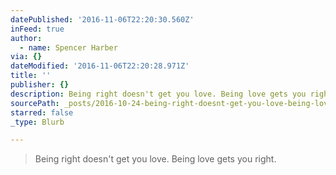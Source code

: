 ```yaml
---
datePublished: '2016-11-06T22:20:30.560Z'
inFeed: true
author:
  - name: Spencer Harber
via: {}
dateModified: '2016-11-06T22:20:28.971Z'
title: ''
publisher: {}
description: Being right doesn't get you love. Being love gets you right.
sourcePath: _posts/2016-10-24-being-right-doesnt-get-you-love-being-love-gets-you-right.md
starred: false
_type: Blurb

---
```

> Being right doesn't get you love. Being love gets you right.